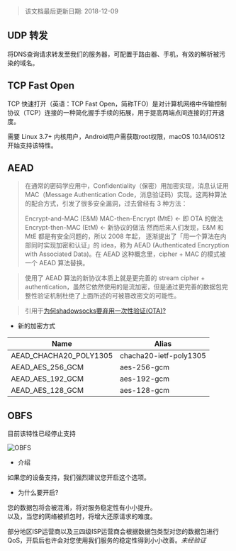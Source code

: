 > 该文档最后更新日期: 2018-12-09

## UDP 转发

将DNS查询请求转发至我们的服务器，可配置于路由器、手机，有效的解析被污染的域名。

## TCP Fast Open

TCP 快速打开（英语：TCP Fast Open，简称TFO）是对计算机网络中传输控制协议（TCP）连接的一种简化握手手续的拓展，用于提高两端点间连接的打开速度。

需要 Linux 3.7+ 内核用户，Android用户需获取root权限，macOS 10.14/iOS12 开始支持该特性。

## AEAD

> 在通常的密码学应用中，Confidentiality（保密）用加密实现，消息认证用 MAC（Message Authentication Code，消息验证码）实现。这两种算法的配合方式，引发了很多安全漏洞，过去曾经有 3 种方法：
>
> Encrypt-and-MAC (E&M)
> MAC-then-Encrypt (MtE) <- 即 OTA 的做法
> Encrypt-then-MAC (EtM) <- 新协议的做法
> 然而后来人们发现，E&M 和 MtE 都是有安全问题的，所以 2008 年起， 逐渐提出了「用一个算法在内部同时实现加密和认证」的 idea，称为 AEAD (Authenticated Encryption with Associated Data)。在 AEAD 这种概念里，cipher + MAC 的模式被一个 AEAD 算法替换。

> 使用了 AEAD 算法的新协议本质上就是更完善的 stream cipher + authentication，虽然它依然使用的是流加密，但是通过更完善的数据包完整性验证机制杜绝了上面所述的可被篡改密文的可能性。

> 引用于[为何shadowsocks要弃用一次性验证(OTA)?](https://blessing.studio/why-do-shadowsocks-deprecate-ota/)

- 新的加密方式

|Name|Alias|
|---|---|
|AEAD_CHACHA20_POLY1305|chacha20-ietf-poly1305|
|AEAD_AES_256_GCM|aes-256-gcm|
|AEAD_AES_192_GCM|aes-192-gcm|
|AEAD_AES_128_GCM|aes-128-gcm|

## OBFS

<p class="tip">目前该特性已经停止支持</p>

![OBFS](https://img.niconode.xyz/2017022820450731639XCYQBvnKbeiUv3o.png)

- 介绍

如果您的设备支持，我们强烈建议您开启这个选项。

- 为什么要开启?

您的数据包将会被混淆，将对服务稳定性有小小提升。<br/>
以及，当您的网络被抓包时，将增大还原请求的难度。

部分地区ISP运营商以及三四级ISP运营商会根据数据包类型对您的数据包进行QoS，开启后也许会对您使用我们服务的稳定性得到小小改善。_未经验证_
